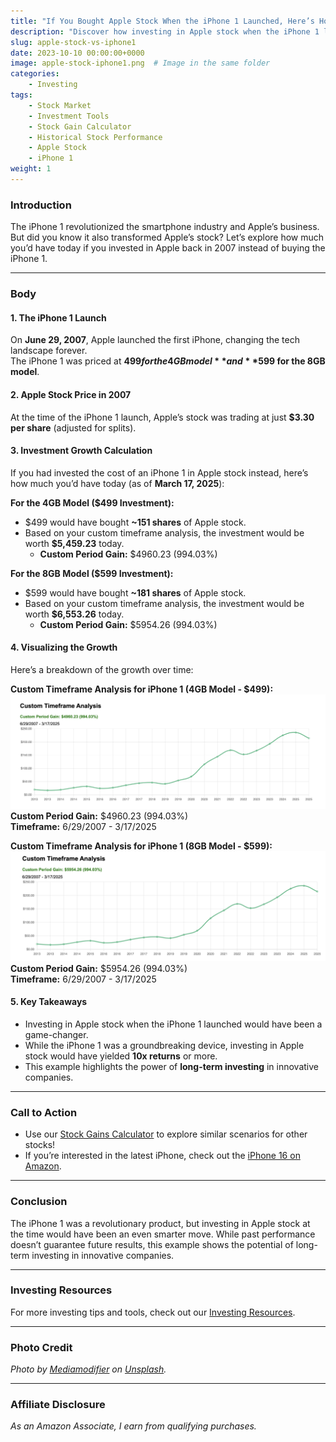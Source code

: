 ```yaml
---
title: "If You Bought Apple Stock When the iPhone 1 Launched, Here’s How Much You’d Have Today"
description: "Discover how investing in Apple stock when the iPhone 1 launched would have made you richer. Use our Stock Gain Calculator to analyze historical stock performance and make smarter investment decisions."
slug: apple-stock-vs-iphone1
date: 2023-10-10 00:00:00+0000
image: apple-stock-iphone1.png  # Image in the same folder
categories:
    - Investing
tags:
    - Stock Market
    - Investment Tools
    - Stock Gain Calculator
    - Historical Stock Performance
    - Apple Stock
    - iPhone 1
weight: 1
---
```


### **Introduction**  
The iPhone 1 revolutionized the smartphone industry and Apple’s business. But did you know it also transformed Apple’s stock? Let’s explore how much you’d have today if you invested in Apple back in 2007 instead of buying the iPhone 1.

---

### **Body**

#### **1. The iPhone 1 Launch**  
On **June 29, 2007**, Apple launched the first iPhone, changing the tech landscape forever.  
The iPhone 1 was priced at **$499 for the 4GB model** and **$599 for the 8GB model**.  

#### **2. Apple Stock Price in 2007**  
At the time of the iPhone 1 launch, Apple’s stock was trading at just **$3.30 per share** (adjusted for splits).  

#### **3. Investment Growth Calculation**  
If you had invested the cost of an iPhone 1 in Apple stock instead, here’s how much you’d have today (as of **March 17, 2025**):  

**For the 4GB Model ($499 Investment):**  
- $499 would have bought **~151 shares** of Apple stock.  
- Based on your custom timeframe analysis, the investment would be worth **$5,459.23** today.  
  - **Custom Period Gain:** $4960.23 (994.03%)  

**For the 8GB Model ($599 Investment):**  
- $599 would have bought **~181 shares** of Apple stock.  
- Based on your custom timeframe analysis, the investment would be worth **$6,553.26** today.  
  - **Custom Period Gain:** $5954.26 (994.03%)  

#### **4. Visualizing the Growth**  
Here’s a breakdown of the growth over time:  

**Custom Timeframe Analysis for iPhone 1 (4GB Model - $499):**  
![Custom Timeframe Analysis for iPhone 1 (4GB Model - $499)](iphone1-stock-gains-499.png)  
**Custom Period Gain:** $4960.23 (994.03%)  
**Timeframe:** 6/29/2007 - 3/17/2025  

**Custom Timeframe Analysis for iPhone 1 (8GB Model - $599):**  
![Custom Timeframe Analysis for iPhone 1 (8GB Model - $599)](iphone1-stock-gains-599.png)  
**Custom Period Gain:** $5954.26 (994.03%)  
**Timeframe:** 6/29/2007 - 3/17/2025  

#### **5. Key Takeaways**  
- Investing in Apple stock when the iPhone 1 launched would have been a game-changer.  
- While the iPhone 1 was a groundbreaking device, investing in Apple stock would have yielded **10x returns** or more.  
- This example highlights the power of **long-term investing** in innovative companies.  

---

### **Call to Action**  
- Use our [Stock Gains Calculator](https://stockgainscalculator.com) to explore similar scenarios for other stocks!  
- If you’re interested in the latest iPhone, check out the [iPhone 16 on Amazon](https://amzn.to/3Fycyfv).  

---

### **Conclusion**  
The iPhone 1 was a revolutionary product, but investing in Apple stock at the time would have been an even smarter move. While past performance doesn’t guarantee future results, this example shows the potential of long-term investing in innovative companies.  

---

### **Investing Resources**  
For more investing tips and tools, check out our [Investing Resources](/categories/investing).  

---

### **Photo Credit**  
*Photo by [Mediamodifier](https://unsplash.com/@mediamodifier) on [Unsplash](https://unsplash.com/).*  

---

### **Affiliate Disclosure**  
*As an Amazon Associate, I earn from qualifying purchases.*
